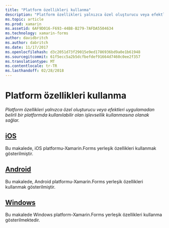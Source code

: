 ```yaml
---
title: "Platform özellikleri kullanma"
description: "Platform özellikleri yalnızca özel oluşturucu veya efektleri uygulamadan belirli bir platformda kullanılabilir olan işlevsellik kullanmasına olanak sağlar."
ms.topic: article
ms.prod: xamarin
ms.assetid: 6AF9D016-F693-44B8-B279-7AFDA5504634
ms.technology: xamarin-forms
author: davidbritch
ms.author: dabritch
ms.date: 11/17/2017
ms.openlocfilehash: d3c2051d73f29015e9ed1786936bd9a0e1b61948
ms.sourcegitcommit: 61f5ecc5a2b5dcfbefdef91664d7460c0ee2f357
ms.translationtype: MT
ms.contentlocale: tr-TR
ms.lasthandoff: 02/28/2018
---
```

# <a name="consuming-platform-specifics"></a>Platform özellikleri kullanma

_Platform özellikleri yalnızca özel oluşturucu veya efektleri uygulamadan belirli bir platformda kullanılabilir olan işlevsellik kullanmasına olanak sağlar._

## <a name="iosiosmd"></a>[iOS](ios.md)

Bu makalede, iOS platformu-Xamarin.Forms yerleşik özellikleri kullanmak gösterilmiştir.

## <a name="androidandroidmd"></a>[Android](android.md)

Bu makalede, Android platformu-Xamarin.Forms yerleşik özellikleri kullanmak gösterilmiştir.

## <a name="windowswindowsmd"></a>[Windows](windows.md)

Bu makalede Windows platform-Xamarin.Forms yerleşik özellikleri kullanma gösterilmektedir.
